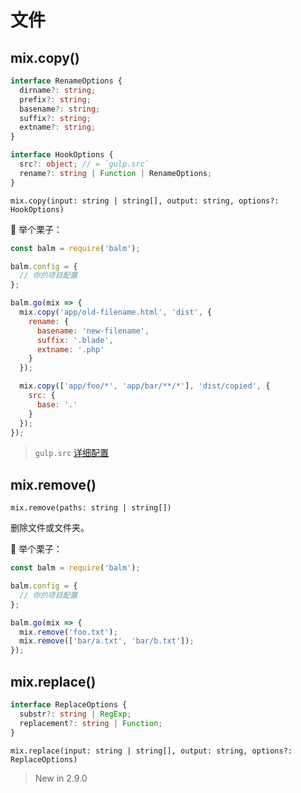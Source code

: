 # 文件

## mix.copy()

```ts
interface RenameOptions {
  dirname?: string;
  prefix?: string;
  basename?: string;
  suffix?: string;
  extname?: string;
}

interface HookOptions {
  src?: object; // = `gulp.src`
  rename?: string | Function | RenameOptions;
}
```

`mix.copy(input: string | string[], output: string, options?: HookOptions)`

:chestnut: 举个栗子：

```js
const balm = require('balm');

balm.config = {
  // 你的项目配置
};

balm.go(mix => {
  mix.copy('app/old-filename.html', 'dist', {
    rename: {
      basename: 'new-filename',
      suffix: '.blade',
      extname: '.php'
    }
  });

  mix.copy(['app/foo/*', 'app/bar/**/*'], 'dist/copied', {
    src: {
      base: '.'
    }
  });
});
```

> `gulp.src` [详细配置](https://gulpjs.com/docs/en/api/src#options)

## mix.remove()

`mix.remove(paths: string | string[])`

删除文件或文件夹。

:chestnut: 举个栗子：

```js
const balm = require('balm');

balm.config = {
  // 你的项目配置
};

balm.go(mix => {
  mix.remove('foo.txt');
  mix.remove(['bar/a.txt', 'bar/b.txt']);
});
```

## mix.replace()

```ts
interface ReplaceOptions {
  substr?: string | RegExp;
  replacement?: string | Function;
}
```

`mix.replace(input: string | string[], output: string, options?: ReplaceOptions)`

> New in 2.9.0

